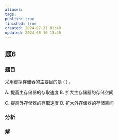 ```yaml
---
aliases: 
tags: 
publish: true
finished: true
created: 2024-07-21 01:40
updated: 2024-08-16 13:46
---
```

## 题6
### 题目
采用虚拟存储器的主要目的是 ( ) 。

A. 提高主存储器的存取速度 B. 扩大主存储器的存储空间

C. 提高外存储器的存取速度 D. 扩大外存储器的存储空间
### 分析

### 解